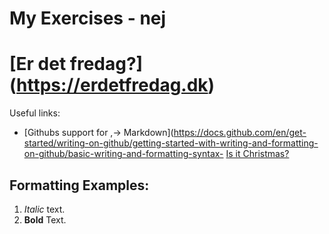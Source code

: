 # My Exercises - nej
#
# [Er det fredag?] (https://erdetfredag.dk)
Useful links:
- [Githubs support for
,→ Markdown](https://docs.github.com/en/get-started/writing-on-github/getting-started-with-writing-and-formatting-on-github/basic-writing-and-formatting-syntax- [Is it Christmas?](https://isitchristmas.com)
## Formatting Examples:
1. *Italic* text.
2. **Bold** Text.
